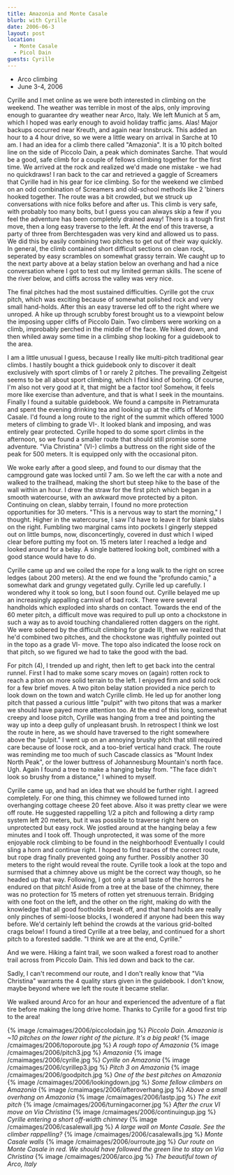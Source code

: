 ```yaml
---
title: Amazonia and Monte Casale
blurb: with Cyrille
date: 2006-06-3
layout: post
location:
  - Monte Casale
  - Picol Dain
guests: Cyrille
---
```


* Arco climbing
* June 3-4, 2006


Cyrille and I met online as we were both interested in climbing on the
weekend. The weather was terrible in most of the alps, only improving enough to
guarantee dry weather near Arco, Italy. We left Munich at 5 am, which I hoped
was early enough to avoid holiday traffic jams. Alas! Major backups occurred
near Kreuth, and again near Innsbruck. This added an hour to a 4 hour drive, so
we were a little weary on arrival in Sarche at 10 am. I had an idea for a climb
there called "Amazonia". It is a 10 pitch bolted line on the side of Piccolo
Dain, a peak which dominates Sarche. That would be a good, safe climb for a
couple of fellows climbing together for the first time. We arrived at the rock
and realized we'd made one mistake - we had no quickdraws! I ran back to the car
and retrieved a gaggle of Screamers that Cyrille had in his gear for ice
climbing. So for the weekend we climbed on an odd combination of Screamers and
old-school methods like 2 'biners hooked together. The route was a bit crowded,
but we struck up conversations with nice folks before and after us. This climb
is very safe, with probably too many bolts, but I guess you can always skip a
few if you feel the adventure has been completely drained away! There is a tough
first move, then a long easy traverse to the left. At the end of this traverse,
a party of three from Berchtesgaden was very kind and allowed us to pass. We did
this by easily combining two pitches to get out of their way quickly. In
general, the climb contained short difficult sections on clean rock, seperated
by easy scrambles on somewhat grassy terrain. We caught up to the next party
above at a belay station below an overhang and had a nice conversation where I
got to test out my limited german skills. The scene of the river below, and
cliffs across the valley was very nice.


The final pitches had the most sustained difficulties. Cyrille got the crux
pitch, which was exciting because of somewhat polished rock and very small
hand-holds. After this an easy traverse led off to the right where we unroped. A
hike up through scrubby forest brought us to a viewpoint below the imposing
upper cliffs of Piccolo Dain. Two climbers were working on a climb, improbably
perched in the middle of the face. We hiked down, and then whiled away some time
in a climbing shop looking for a guidebook to the area.


I am a little unusual I guess, because I really like multi-pitch traditional
gear climbs. I hastily bought a thick guidebook only to discover it dealt
exclusively with sport climbs of 1 or rarely 2 pitches. The prevailing Zeitgeist
seems to be all about sport climbing, which I find kind of boring. Of course,
I'm also not very good at it, that might be a factor too! Somehow, it feels more
like exercise than adventure, and that is what I seek in the mountains. Finally
I found a suitable guidebook. We found a campsite in Pietramurata and spent the
evening drinking tea and looking up at the cliffs of Monte Casale. I'd found a
long route to the right of the summit which offered 1000 meters of climbing to
grade VI-. It looked blank and imposing, and was entirely gear
protected. Cyrille hoped to do some sport climbs in the afternoon, so we found a
smaller route that should still promise some adventure. "Via Christina" (VI-)
climbs a buttress on the right side of the peak for 500 meters. It is equipped
only with the occasional piton.


We woke early after a good sleep, and found to our dismay that the campground
gate was locked until 7 am. So we left the car with a note and walked to the
trailhead, making the short but steep hike to the base of the wall within an
hour. I drew the straw for the first pitch which began in a smooth watercourse,
with an awkward move protected by a piton. Continuing on clean, slabby terrain,
I found no more protection opportunities for 30 meters. "This is a nervous way
to start the morning," I thought. Higher in the watercourse, I saw I'd have to
leave it for blank slabs on the right. Fumbling two marginal cams into pockets I
gingerly stepped out on little bumps, now, disconcertingly, covered in dust
which I wiped clear before putting my foot on. 15 meters later I reached a ledge
and looked around for a belay. A single battered looking bolt, combined with a
good stance would have to do.


Cyrille came up and we coiled the rope for a long walk to the right on scree
ledges (about 200 meters). At the end we found the "profundo camio," a somewhat
dark and grungy vegetated gully. Cyrille led up carefully. I wondered why it
took so long, but I soon found out. Cyrille belayed me up an increasingly
appalling carnival of bad rock. There were several handholds which exploded into
shards on contact. Towards the end of the 60 meter pitch, a difficult move was
required to pull up onto a chockstone in such a way as to avoid touching
chandaliered rotten daggers on the right. We were sobered by the difficult
climbing for grade III, then we realized that he'd combined two pitches, and the
chockstone was rightfully pointed out in the topo as a grade VI- move. The topo
also indicated the loose rock on that pitch, so we figured we had to take the
good with the bad.


For pitch (4), I trended up and right, then left to get back into the central
runnel. First I had to make some scary moves on (again) rotten rock to reach a
piton on more solid terrain to the left. I enjoyed firm and solid rock for a few
brief moves. A two piton belay station provided a nice perch to look down on the
town and watch Cyrille climb. He led up for another long pitch that passed a
curious little "pulpit" with two pitons that was a marker we should have payed
more attention too. At the end of this long, somewhat creepy and loose pitch,
Cyrille was hanging from a tree and pointing the way up into a deep gully of
unpleasant brush. In retrospect I think we lost the route in here, as we should
have traversed to the right somewhere above the "pulpit." I went up on an
annoying brushy pitch that still required care because of loose rock, and a
too-brief vertical hand crack. The route was reminding me too much of such
Cascade classics as "Mount Index North Peak", or the lower buttress of
Johannesburg Mountain's north face. Ugh. Again I found a tree to make a hanging
belay from. "The face didn't look so brushy from a distance," I whined to
myself.


Cyrille came up, and had an idea that we should be further right. I agreed
completely. For one thing, this chimney we followed turned into overhanging
cottage cheese 20 feet above. Also it was pretty clear we were off route. He
suggested rappelling 1/2 a pitch and following a dirty ramp system left 20
meters, but it was possible to traverse right here on unprotected but easy
rock. We jostled around at the hanging belay a few minutes and I took
off. Though unprotected, it was some of the more enjoyable rock climbing to be
found in the neighborhood! Eventually I could sling a horn and continue right. I
hoped to find traces of the correct route, but rope drag finally prevented going
any further. Possibly another 30 meters to the right would reveal the
route. Cyrille took a look at the topo and surmised that a chimney above us
might be the correct way though, so he headed up that way. Following, I got only
a small taste of the horrors he endured on that pitch! Aside from a tree at the
base of the chimney, there was no protection for 15 meters of rotten yet
strenuous terrain. Bridging with one foot on the left, and the other on the
right, making do with the knowledge that all good footholds break off, and that
hand holds are really only pinches of semi-loose blocks, I wondered if anyone
had been this way before. We'd certainly left behind the crowds at the various
grid-bolted crags below! I found a tired Cyrille at a tree belay, and continued
for a short pitch to a forested saddle. "I think we are at the end, Cyrille."


And we were. Hiking a faint trail, we soon walked a forest road to another trail
across from Piccolo Dain. This led down and back to the car.


Sadly, I can't recommend our route, and I don't really know that "Via Christina"
warrants the 4 quality stars given in the guidebook. I don't know, maybe beyond
where we left the route it became stellar.


We walked around Arco for an hour and experienced the adventure of a flat tire
before making the long drive home. Thanks to Cyrille for a good first trip to
the area!


{% image /cmaimages/2006/piccolodain.jpg %}
<i>Piccolo Dain. Amazonia is ~10 pitches on the lower right of the picture. It's a big peak!</i>
{% image /cmaimages/2006/toporoute.jpg %}
<i>A rough topo of Amazonia</i>
{% image /cmaimages/2006/pitch3.jpg %}
<i>Amazonia</i>
{% image /cmaimages/2006/cyrille.jpg %}
<i>Cyrille on Amazonia</i>
{% image /cmaimages/2006/cyrillep3.jpg %}
<i>Pitch 3 on Amazonia</i>
{% image /cmaimages/2006/goodpitch.jpg %}
<i>One of the best pitches on Amazonia</i>
{% image /cmaimages/2006/lookingdown.jpg %}
<i>Some fellow climbers on Amazonia</i>
{% image /cmaimages/2006/afteroverhang.jpg %}
<i>Above a small overhang on Amazonia</i>
{% image /cmaimages/2006/lastp.jpg %}
<i>The exit pitch</i>
{% image /cmaimages/2006/turningacorner.jpg %}
<i>After the crux VI move on Via Christina</i>
{% image /cmaimages/2006/continuingup.jpg %}
<i>Cyrille entering a short off-width chimney</i>
{% image /cmaimages/2006/casalewall.jpg %}
<i>A large wall on Monte Casale. See the climber rappelling?</i>
{% image /cmaimages/2006/casalewalls.jpg %}
<i>Monte Casale walls</i>
{% image /cmaimages/2006/ourroute.jpg %}
<i>Our route on Monte Casale in red. We should have followed the green line to stay on Via Christina</i>
{% image /cmaimages/2006/arco.jpg %}
<i>The beautiful town of Arco, Italy</i>

